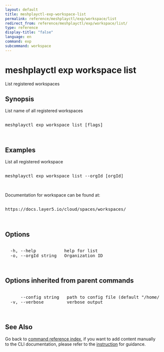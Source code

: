 ```yaml
---
layout: default
title: meshplayctl-exp-workspace-list
permalink: reference/meshplayctl/exp/workspace/list
redirect_from: reference/meshplayctl/exp/workspace/list/
type: reference
display-title: "false"
language: en
command: exp
subcommand: workspace
---
```


# meshplayctl exp workspace list

List registered workspaces

## Synopsis

List name of all registered workspaces
<pre class='codeblock-pre'>
<div class='codeblock'>
meshplayctl exp workspace list [flags]

</div>
</pre> 

## Examples

List all registered workspace
<pre class='codeblock-pre'>
<div class='codeblock'>
meshplayctl exp workspace list --orgId [orgId]

</div>
</pre> 

Documentation for workspace can be found at:
<pre class='codeblock-pre'>
<div class='codeblock'>
https://docs.layer5.io/cloud/spaces/workspaces/

</div>
</pre> 

## Options

<pre class='codeblock-pre'>
<div class='codeblock'>
  -h, --help           help for list
  -o, --orgId string   Organization ID

</div>
</pre>

## Options inherited from parent commands

<pre class='codeblock-pre'>
<div class='codeblock'>
      --config string   path to config file (default "/home/runner/.meshplay/config.yaml")
  -v, --verbose         verbose output

</div>
</pre>

## See Also

Go back to [command reference index](/reference/meshplayctl/), if you want to add content manually to the CLI documentation, please refer to the [instruction](/project/contributing/contributing-cli#preserving-manually-added-documentation) for guidance.
